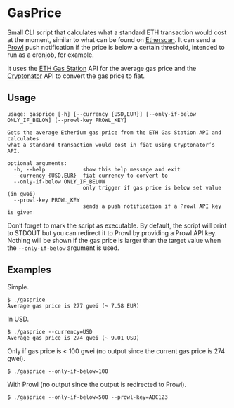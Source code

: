 # GasPrice

Small CLI script that calculates what a standard ETH transaction would cost at the moment, similar to what can be found on [Etherscan](https://etherscan.io/gastracker). It can send a [Prowl](https://www.prowlapp.com) push notification if the price is below a certain threshold, intended to run as a cronjob, for example.

It uses the [ETH Gas Station](https://www.ethgasstation.info) API for the average gas price and the [Cryptonator](https://www.cryptonator.com) API to convert the gas price to fiat.

## Usage

```
usage: gasprice [-h] [--currency {USD,EUR}] [--only-if-below ONLY_IF_BELOW] [--prowl-key PROWL_KEY]

Gets the average Etherium gas price from the ETH Gas Station API and calculates
what a standard transaction would cost in fiat using Cryptonator’s API.

optional arguments:
  -h, --help            show this help message and exit
  --currency {USD,EUR}  fiat currency to convert to
  --only-if-below ONLY_IF_BELOW
                        only trigger if gas price is below set value (in gwei)
  --prowl-key PROWL_KEY
                        sends a push notification if a Prowl API key is given
```

Don’t forget to mark the script as executable. By default, the script will print to STDOUT but you can redirect it to Prowl by providing a Prowl API key. Nothing will be shown if the gas price is larger than the target value when the `--only-if-below` argument is used.

## Examples

Simple.

```
$ ./gasprice
Average gas price is 277 gwei (~ 7.58 EUR)
```

In USD.

```
$ ./gasprice --currency=USD
Average gas price is 274 gwei (~ 9.01 USD)
```

Only if gas price is < 100 gwei (no output since the current gas price is 274 gwei).

```
$ ./gasprice --only-if-below=100
```

With Prowl (no output since the output is redirected to Prowl).

```
$ ./gasprice --only-if-below=500 --prowl-key=ABC123
```
